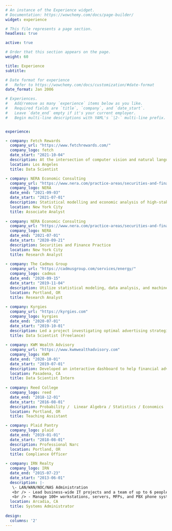 ```yaml
---
# An instance of the Experience widget.
# Documentation: https://wowchemy.com/docs/page-builder/
widget: experience

# This file represents a page section.
headless: true

active: true

# Order that this section appears on the page.
weight: 60

title: Experience
subtitle:

# Date format for experience
#   Refer to https://wowchemy.com/docs/customization/#date-format
date_format: Jan 2006

# Experiences.
#   Add/remove as many `experience` items below as you like.
#   Required fields are `title`, `company`, and `date_start`.
#   Leave `date_end` empty if it's your current employer.
#   Begin multi-line descriptions with YAML's `|2-` multi-line prefix.


experience:

- company: Fetch Rewards
  company_url: "https://www.fetchrewards.com/"
  company_logo: fetch
  date_start: "2021-10-04"
  description: At the intersection of computer vision and natural language processing
  location: Los Angeles
  title: Data Scientist

- company: NERA Economic Consulting
  company_url: "https://www.nera.com/practice-areas/securities-and-finance.html"
  company_logo: NERA
  date_end: "2021-09-03"
  date_start: "2021-07-01"
  description: Statistical modelling and economic analysis of high-stakes litigation involving structured finance, bankruptcy, cryptocurrencies, and mass torts. Build algorithms and financial models to estimate damages and predict the performance of complex financial instruments. Use a variety of programming languages to identify fraud and negligent risk management practices for Fortune 500 companies, SEC, DOJ, and FINRA.
  location: New York City
  title: Associate Analyst
  
- company: NERA Economic Consulting
  company_url: "https://www.nera.com/practice-areas/securities-and-finance.html"
  company_logo: NERA
  date_end: "2021-07-01"
  date_start: "2020-09-21"
  description: Securities and Finance Practice
  location: New York City
  title: Research Analyst
  
- company: The Cadmus Group
  company_url: "https://cadmusgroup.com/services/energy/"
  company_logo: cadmus
  date_end: "2020-09-15"
  date_start: "2019-11-04"
  description: Utilize statistical modeling, data analysis, and machine learning to uncover consumer insights and make business recommendations for diverse energy industry clients. Act as primary analyst evaluating demand-side management programs, including a $600k+ randomized control trial to quantify the impacts of smart thermostat direct load-control events. Forecast electric vehicle diffusion and develop deliverable dashboards for stakeholders using R Shiny. Build models to forecast demand elasticity and potential energy reduction.
  location: Portland, OR
  title: Research Analyst
  
- company: Kyrgies
  company_url: "https://kyrgies.com"
  company_logo: kyrgies
  date_end: "2020-07-01"
  date_start: "2019-10-01"
  description: Led a project investigating optimal advertising strategies for an online retailer by supplementing Google Analytics and sales data to perform Geo-spatial analysis, market research, and ultimately lead generation.
  title: Data Scientist (Freelance)
  
- company: KWM Wealth Advisory
  company_url: "https://www.kwmwealthadvisory.com"
  company_logo: KWM
  date_end: "2020-10-01"
  date_start: "2019-07-01"
  description: Developed an interactive dashboard to help financial advisors navigate bear markets and contextualize historical data using Shiny, a web application package for R.
  location: Pasadena, CA
  title: Data Scientist Intern
  
- company: Reed College
  company_logo: reed
  date_end: "2018-12-01"
  date_start: "2016-08-01"
  description: Probability /  Linear Algebra / Statistics / Economics
  location: Portland, OR
  title: Teaching Assistant

- company: Plaid Pantry
  company_logo: plaid
  date_end: "2019-01-01"
  date_start: "2018-08-01"
  description: Professional Narc
  location: Portland, OR
  title: Compliance Officer
 
- company: IRN Realty
  company_logo: IRN
  date_end: "2015-07-23"
  date_start: "2013-06-01"
  description: |-
   \- LAN/WAN/NOC/NAS Administration
   <br /> - Lead business-wide IT projects and a team of up to 6 people
   <br /> - Manage 100+ workstations, servers, MFPs, and PBX phone systems
  location: Arcadia, CA
  title: Systems Administrator
  
design:
  columns: '2'
---
```

